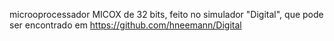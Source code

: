 microoprocessador MICOX de 32 bits, feito no simulador "Digital", que pode ser encontrado em https://github.com/hneemann/Digital

